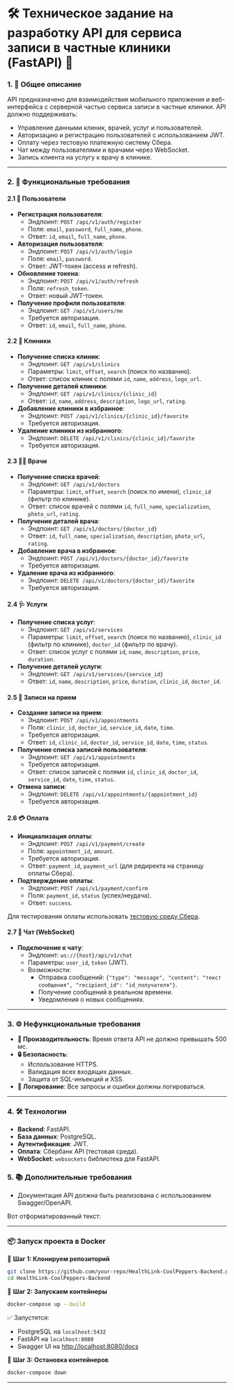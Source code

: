 # 🛠️ Техническое задание на разработку API для сервиса записи в частные клиники (FastAPI) 🏥

### 1. **📝 Общее описание**
API предназначено для взаимодействия мобильного приложения и веб-интерфейса с серверной частью сервиса записи в частные клиники. API должно поддерживать:
- Управление данными клиник, врачей, услуг и пользователей.
- Авторизацию и регистрацию пользователей с использованием JWT.
- Оплату через тестовую платежную систему Сбера.
- Чат между пользователями и врачами через WebSocket.
- Запись клиента на услугу к врачу в клинике.

---

### 2. **🚀 Функциональные требования**

#### 2.1 **👤 Пользователи**
- **Регистрация пользователя**:
  - Эндпоинт: `POST /api/v1/auth/register`
  - Поля: `email`, `password`, `full_name`, `phone`.
  - Ответ: `id`, `email`, `full_name`, `phone`.
- **Авторизация пользователя**:
  - Эндпоинт: `POST /api/v1/auth/login`
  - Поля: `email`, `password`.
  - Ответ: JWT-токен (access и refresh).
- **Обновление токена**:
  - Эндпоинт: `POST /api/v1/auth/refresh`
  - Поля: `refresh_token`.
  - Ответ: новый JWT-токен.
- **Получение профиля пользователя**:
  - Эндпоинт: `GET /api/v1/users/me`
  - Требуется авторизация.
  - Ответ: `id`, `email`, `full_name`, `phone`.

#### 2.2 **🏥 Клиники**
- **Получение списка клиник**:
  - Эндпоинт: `GET /api/v1/clinics`
  - Параметры: `limit`, `offset`, `search` (поиск по названию).
  - Ответ: список клиник с полями `id`, `name`, `address`, `logo_url`.
- **Получение деталей клиники**:
  - Эндпоинт: `GET /api/v1/clinics/{clinic_id}`
  - Ответ: `id`, `name`, `address`, `description`, `logo_url`, `rating`.
- **Добавление клиники в избранное**:
  - Эндпоинт: `POST /api/v1/clinics/{clinic_id}/favorite`
  - Требуется авторизация.
- **Удаление клиники из избранного**:
  - Эндпоинт: `DELETE /api/v1/clinics/{clinic_id}/favorite`
  - Требуется авторизация.

#### 2.3 **👨‍⚕️ Врачи**
- **Получение списка врачей**:
  - Эндпоинт: `GET /api/v1/doctors`
  - Параметры: `limit`, `offset`, `search` (поиск по имени), `clinic_id` (фильтр по клинике).
  - Ответ: список врачей с полями `id`, `full_name`, `specialization`, `photo_url`, `rating`.
- **Получение деталей врача**:
  - Эндпоинт: `GET /api/v1/doctors/{doctor_id}`
  - Ответ: `id`, `full_name`, `specialization`, `description`, `photo_url`, `rating`.
- **Добавление врача в избранное**:
  - Эндпоинт: `POST /api/v1/doctors/{doctor_id}/favorite`
  - Требуется авторизация.
- **Удаление врача из избранного**:
  - Эндпоинт: `DELETE /api/v1/doctors/{doctor_id}/favorite`
  - Требуется авторизация.

#### 2.4 **🩺 Услуги**
- **Получение списка услуг**:
  - Эндпоинт: `GET /api/v1/services`
  - Параметры: `limit`, `offset`, `search` (поиск по названию), `clinic_id` (фильтр по клинике), `doctor_id` (фильтр по врачу).
  - Ответ: список услуг с полями `id`, `name`, `description`, `price`, `duration`.
- **Получение деталей услуги**:
  - Эндпоинт: `GET /api/v1/services/{service_id}`
  - Ответ: `id`, `name`, `description`, `price`, `duration`, `clinic_id`, `doctor_id`.

#### 2.5 **📅 Записи на прием**
- **Создание записи на прием**:
  - Эндпоинт: `POST /api/v1/appointments`
  - Поля: `clinic_id`, `doctor_id`, `service_id`, `date`, `time`.
  - Требуется авторизация.
  - Ответ: `id`, `clinic_id`, `doctor_id`, `service_id`, `date`, `time`, `status`.
- **Получение списка записей пользователя**:
  - Эндпоинт: `GET /api/v1/appointments`
  - Требуется авторизация.
  - Ответ: список записей с полями `id`, `clinic_id`, `doctor_id`, `service_id`, `date`, `time`, `status`.
- **Отмена записи**:
  - Эндпоинт: `DELETE /api/v1/appointments/{appointment_id}`
  - Требуется авторизация.

#### 2.6 **💳 Оплата**
- **Инициализация оплаты**:
  - Эндпоинт: `POST /api/v1/payment/create`
  - Поля: `appointment_id`, `amount`.
  - Требуется авторизация.
  - Ответ: `payment_id`, `payment_url` (для редиректа на страницу оплаты Сбера).
- **Подтверждение оплаты**:
  - Эндпоинт: `POST /api/v1/payment/confirm`
  - Поля: `payment_id`, `status` (успех/неудача).
  - Ответ: `success`.

Для тестирования оплаты использовать [тестовую среду Сбера](https://developer.sberbank.ru/doc/v1/acquiring/webservice-requests1pay).

#### 2.7 **💬 Чат (WebSocket)**
- **Подключение к чату**:
  - Эндпоинт: `ws://{host}/api/v1/chat`
  - Параметры: `user_id`, `token` (JWT).
  - Возможности:
    - Отправка сообщений: `{"type": "message", "content": "текст сообщения", "recipient_id": "id_получателя"}`.
    - Получение сообщений в реальном времени.
    - Уведомления о новых сообщениях.

---

### 3. **⚙️ Нефункциональные требования**
- **🚀 Производительность**: Время ответа API не должно превышать 500 мс.
- **🔒 Безопасность**:
  - Использование HTTPS.
  - Валидация всех входящих данных.
  - Защита от SQL-инъекций и XSS.
- **📝 Логирование**: Все запросы и ошибки должны логироваться.

---

### 4. **🛠️ Технологии**
- **Backend**: FastAPI.
- **База данных**: PostgreSQL.
- **Аутентификация**: JWT.
- **Оплата**: Сбербанк API (тестовая среда).
- **WebSocket**: `websockets` библиотека для FastAPI.

### 5. **📚 Дополнительные требования**
- Документация API должна быть реализована с использованием Swagger/OpenAPI.

Вот отформатированный текст:

---

### 📦 **Запуск проекта в Docker**

🔹 **Шаг 1: Клонируем репозиторий**
```bash
git clone https://github.com/your-repo/HealthLink-CoolPeppers-Backend.git
cd HealthLink-CoolPeppers-Backend
```

🔹 **Шаг 2: Запускаем контейнеры**
```bash
docker-compose up --build
```
✅ Запустятся:
- PostgreSQL на `localhost:5432`
- FastAPI на `localhost:8080`
- Swagger UI на [http://localhost:8080/docs](http://localhost:8080/docs)

🔹 **Шаг 3: Остановка контейнеров**
```bash
docker-compose down
```

---
